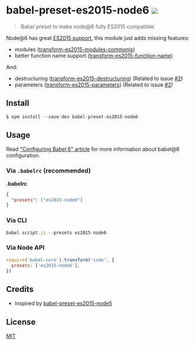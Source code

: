 # babel-preset-es2015-node6 [![](https://img.shields.io/npm/v/babel-preset-es2015-node6.svg)](https://npmjs.org/package/babel-preset-es2015-node6)

> Babel preset to make node@6 fully ES2015 compatible.

Node@6 has great [ES2015 support](https://nodejs.org/en/docs/es6/),
this module just adds missing features:

- modules ([transform-es2015-modules-commonjs](http://babeljs.io/docs/plugins/transform-es2015-modules-commonjs))
- better function name support ([transform-es2015-function-name](http://babeljs.io/docs/plugins/transform-es2015-function-name))

And:
- destructuring ([transform-es2015-destructuring](http://babeljs.io/docs/plugins/transform-es2015-destructuring)) (Related to issue [#2](https://github.com/jhen0409/babel-preset-es2015-node6/issues/2))
- parameters ([transform-es2015-parameters](http://babeljs.io/docs/plugins/transform-es2015-parameters)) (Related to issue [#2](https://github.com/jhen0409/babel-preset-es2015-node6/issues/2))

## Install

```js
$ npm install --save-dev babel-preset-es2015-node6
```

## Usage

Read ["Configuring Babel 6" article](http://www.2ality.com/2015/11/configuring-babel6.html)
for more information about babel@6 configuration.

### Via `.babelrc` (recommended)

**.babelrc**

```json
{
  "presets": ["es2015-node6"]
}
```

### Via CLI

```js
babel script.js --presets es2015-node6
```

### Via Node API

```js
require('babel-core').transform('code', {
  presets: ['es2015-node6'],
})
```

## Credits

* Inspired by [babel-preset-es2015-node5](https://github.com/alekseykulikov/babel-preset-es2015-node5)

## License

[MIT](LICENSE.md)

